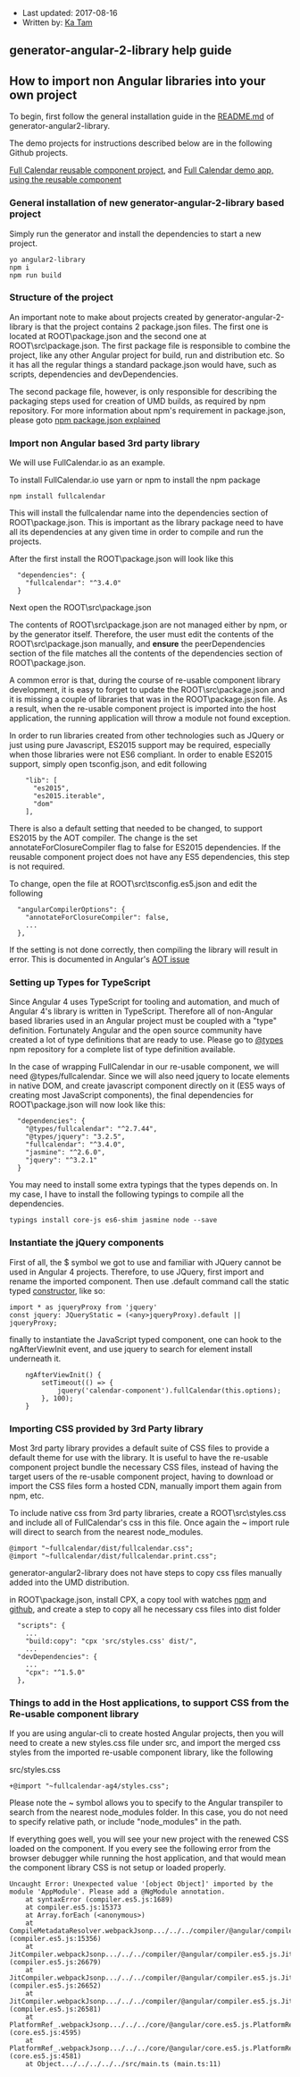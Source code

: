 - Last updated: 2017-08-16
- Written by: [Ka Tam](https://github.com/kktam)

## generator-angular-2-library help guide

## How to import non Angular libraries into your own project

To begin, first follow the general installation guide in the [README.md](https://github.com/kktam/generator-angular2-library) of generator-angular2-library.

The demo projects for instructions described below are in the following Github projects.

[Full Calendar reusable component project](https://github.com/kktam/fullcalendar-ag4), and
[Full Calendar demo app, using the reusable component](https://github.com/kktam/fullcalendar-app-ag4)

### General installation of new generator-angular-2-library based project

Simply run the generator and install the dependencies to start a new project.

```
yo angular2-library
npm i
npm run build
```

### Structure of the project 

An important note to make about projects created by generator-angular-2-library is that the project contains 2 package.json files. The first one is located at ROOT\package.json and the second one at ROOT\src\package.json. The first package file is responsible to combine the project, like any other Angular project for build, run and distribution etc. So it has all the regular things a standard package.json would have, such as scripts, dependencies and devDependencies.

The second package file, however, is only responsible for describing the packaging steps used for creation of UMD builds, as required by npm repository. For more information about npm's requirement in package.json, please goto [npm package.json explained](https://docs.npmjs.com/cli/build)

### Import non Angular based 3rd party library

We will use FullCalendar.io as an example.

To install FullCalendar.io use yarn or npm to install the npm package

```
npm install fullcalendar
```

This will install the fullcalendar name into the dependencies section of ROOT\package.json. This is important as the library package need to have all its dependencies at any given time in order to compile and run the projects.

After the first install the ROOT\package.json will look like this

```
  "dependencies": {
    "fullcalendar": "^3.4.0"
  }
```

Next open the ROOT\src\package.json

The contents of ROOT\src\package.json are not managed either by npm, or by the generator itself. Therefore, the user must edit the contents of the ROOT\src\package.json manually, and **ensure** the peerDependencies section of the file matches all the contents of the dependencies section of ROOT\package.json.  

A common error is that, during the course of re-usable component library development, it is easy to forget to update the ROOT\src\package.json and it is missing a couple of libraries that was in the ROOT\package.json file. As a result, when the re-usable component project is imported into the host application, the running application will throw a module not found exception.

In order to run libraries created from other technologies such as JQuery or just using pure Javascript, ES2015 support may be required, especially when those libraries were not ES6 compliant. In order to enable ES2015 support, simply open tsconfig.json, and edit following

```
    "lib": [ 
      "es2015", 
      "es2015.iterable", 
      "dom" 
    ],
```

There is also a default setting that needed to be changed, to support ES2015 by the AOT compiler.
The change is the set annotateForClosureCompiler flag to false for ES2015 dependencies. If the reusable component project does not have any ES5 dependencies, this step is not required.

To change, open the file at ROOT\src\tsconfig.es5.json and edit the following

```
  "angularCompilerOptions": {
    "annotateForClosureCompiler": false,
    ...
  },
```

If the setting is not done correctly, then compiling the library will result in error. This is documented in Angular's [AOT issue](https://github.com/angular/angular/issues/16084)

### Setting up Types for TypeScript

Since Angular 4 uses TypeScript for tooling and automation, and much of Angular 4's library is written in TypeScript. Therefore all of non-Angular based libraries used in an Angular project must be coupled with a "type" definition. Fortunately Angular and the open source community have created a lot of type definitions that are ready to use. Please go to [@types](https://www.npmjs.com/~types) npm repository for a complete list of type definition available.

In the case of wrapping FullCalendar in our re-usable component, we will need @types/fullcalendar. Since we will also need jquery to locate elements in native DOM, and create javascript component directly on it (ES5 ways of creating most JavaScript components), the final dependencies for ROOT\package.json will now look like this: 

```
  "dependencies": {
    "@types/fullcalendar": "^2.7.44",
    "@types/jquery": "3.2.5",
    "fullcalendar": "^3.4.0",
    "jasmine": "^2.6.0",
    "jquery": "^3.2.1"
  }
```

You may need to install some extra typings that the types depends on. In my case, I have to install the following typings to compile all the dependencies.

```
typings install core-js es6-shim jasmine node --save
```

### Instantiate the jQuery components

First of all, the $ symbol we got to use and familiar with JQuery cannot be used in Angular 4 projects. Therefore, to use JQuery, first import and rename the imported component. Then use .default command call the static typed [constructor](http://definitelytyped.org/docs/angularjs--angular-route/interfaces/jquerystatic.html), like so:

```
import * as jqueryProxy from 'jquery'
const jquery: JQueryStatic = (<any>jqueryProxy).default || jqueryProxy;
```

finally to instantiate the JavaScript typed component, one can hook to the ngAfterViewInit event, and use jquery to search for element install underneath it.

```
    ngAfterViewInit() {
        setTimeout(() => {
            jquery('calendar-component').fullCalendar(this.options);
        }, 100);
    }
```

### Importing CSS provided by 3rd Party library

Most 3rd party library provides a default suite of CSS files to provide a default theme for use with the library. It is useful to have the re-usable component project bundle the necessary CSS files, instead of having the target users of the re-usable component project, having to download or import the CSS files form a hosted CDN, manually import them again from npm, etc.

To include native css from 3rd party libraries, create a ROOT\src\styles.css and include all of FullCalendar's css in this file. Once again the ~ import rule will direct to search from the nearest node_modules.

```
@import "~fullcalendar/dist/fullcalendar.css";
@import "~fullcalendar/dist/fullcalendar.print.css";
```

generator-angular2-library does not have steps to copy css files manually added into the UMD distribution.

in ROOT\package.json, install CPX, a copy tool with watches [npm](https://www.npmjs.com/package/cpx) and [github](https://github.com/mysticatea/cpx), and create a step to copy all he necessary css files into dist folder

```
  "scripts": {
    ...
    "build:copy": "cpx 'src/styles.css' dist/",
    ...
  "devDependencies": {
	...
    "cpx": "^1.5.0"
  },    
```


### Things to add in the Host applications, to support CSS from the Re-usable component library

If you are using angular-cli to create hosted Angular projects, then you will need to create a new styles.css file under src, and import the merged css styles from the imported re-usable component library, like the following

src/styles.css

```
+@import "~fullcalendar-ag4/styles.css";
```

Please note the ~ symbol allows you to specify to the Angular transpiler to search from the nearest node_modules folder. In this case, you do not need to specify relative path, or include "node_modules" in the path.

If everything goes well, you will see your new project with the renewed CSS loaded on the component. 
If you every see the following error from the browser debugger while running the host application, and that would mean the component library CSS is not setup or loaded properly.

```
Uncaught Error: Unexpected value '[object Object]' imported by the module 'AppModule'. Please add a @NgModule annotation.
    at syntaxError (compiler.es5.js:1689)
    at compiler.es5.js:15373
    at Array.forEach (<anonymous>)
    at CompileMetadataResolver.webpackJsonp.../../../compiler/@angular/compiler.es5.js.CompileMetadataResolver.getNgModuleMetadata (compiler.es5.js:15356)
    at JitCompiler.webpackJsonp.../../../compiler/@angular/compiler.es5.js.JitCompiler._loadModules (compiler.es5.js:26679)
    at JitCompiler.webpackJsonp.../../../compiler/@angular/compiler.es5.js.JitCompiler._compileModuleAndComponents (compiler.es5.js:26652)
    at JitCompiler.webpackJsonp.../../../compiler/@angular/compiler.es5.js.JitCompiler.compileModuleAsync (compiler.es5.js:26581)
    at PlatformRef_.webpackJsonp.../../../core/@angular/core.es5.js.PlatformRef_._bootstrapModuleWithZone (core.es5.js:4595)
    at PlatformRef_.webpackJsonp.../../../core/@angular/core.es5.js.PlatformRef_.bootstrapModule (core.es5.js:4581)
    at Object.../../../../../src/main.ts (main.ts:11)
```
